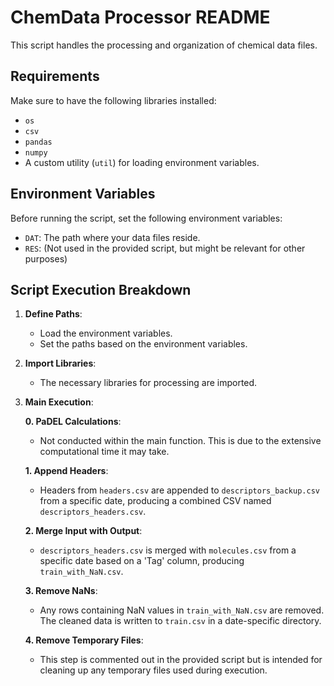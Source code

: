 # ChemData Processor README

This script handles the processing and organization of chemical data files. 

## Requirements

Make sure to have the following libraries installed:
- `os`
- `csv`
- `pandas`
- `numpy`
- A custom utility (`util`) for loading environment variables.

## Environment Variables

Before running the script, set the following environment variables:
- `DAT`: The path where your data files reside.
- `RES`: (Not used in the provided script, but might be relevant for other purposes)

## Script Execution Breakdown

1. **Define Paths**:
    - Load the environment variables.
    - Set the paths based on the environment variables.

2. **Import Libraries**: 
    - The necessary libraries for processing are imported.

3. **Main Execution**:

    **0. PaDEL Calculations**:
    - Not conducted within the main function. This is due to the extensive computational time it may take.

    **1. Append Headers**:
    - Headers from `headers.csv` are appended to `descriptors_backup.csv` from a specific date, producing a combined CSV named `descriptors_headers.csv`.

    **2. Merge Input with Output**:
    - `descriptors_headers.csv` is merged with `molecules.csv` from a specific date based on a 'Tag' column, producing `train_with_NaN.csv`.

    **3. Remove NaNs**:
    - Any rows containing NaN values in `train_with_NaN.csv` are removed. The cleaned data is written to `train.csv` in a date-specific directory.

    **4. Remove Temporary Files**:
    - This step is commented out in the provided script but is intended for cleaning up any temporary files used during execution.

